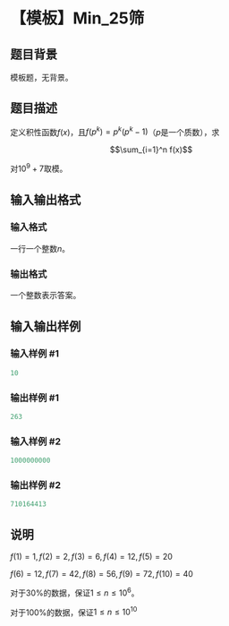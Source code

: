# 【模板】Min_25筛

## 题目背景

模板题，无背景。

## 题目描述

定义积性函数$f(x)$，且$f(p^k)=p^k(p^k-1)$（$p$是一个质数），求

$$\sum_{i=1}^n f(x)$$

对$10^9+7$取模。

## 输入输出格式

### 输入格式

一行一个整数$n$。

### 输出格式

一个整数表示答案。

## 输入输出样例

### 输入样例 #1

```cpp
10

```
### 输出样例 #1

```cpp
263

```
### 输入样例 #2

```cpp
1000000000

```
### 输出样例 #2

```cpp
710164413

```
## 说明

$f(1)=1,f(2)=2,f(3)=6,f(4)=12,f(5)=20$

$f(6)=12,f(7)=42,f(8)=56,f(9)=72,f(10)=40$

对于$30\%$的数据，保证$1\le n\le 10^6$。

对于$100\%$的数据，保证$1\le n\le 10^{10}$

